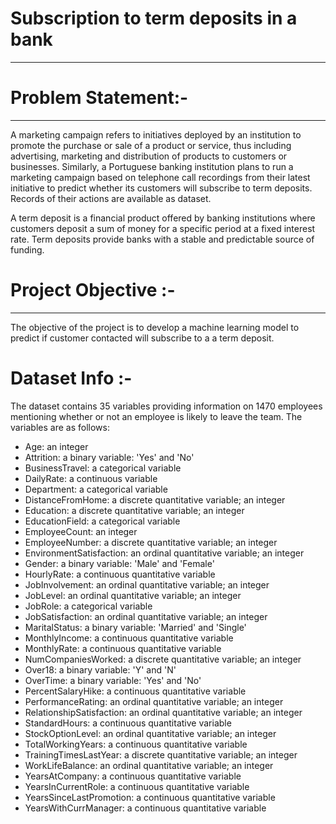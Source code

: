 # Subscription to term deposits in a bank
-------
# Problem Statement:-
----------
A marketing campaign refers to initiatives deployed by an institution to promote the purchase or sale of a product or service, thus including advertising, marketing and distribution of products to customers or businesses. Similarly, a Portuguese banking institution plans to run a marketing campaign based on telephone call recordings from their latest initiative to predict whether its customers will subscribe to term deposits. Records of their actions are available as dataset.

A term deposit is a financial product offered by banking institutions where customers deposit a sum of money for a specific period at a fixed interest rate. Term deposits provide banks with a stable and predictable source of funding.

# Project Objective :-
--------
The objective of the project is to develop a machine learning model to predict if customer contacted will subscribe to a a term deposit.

# Dataset Info :-
The dataset contains 35 variables providing information on 1470 employees mentioning whether or not an employee is likely to leave the team. The variables are as follows:
* Age: an integer
* Attrition: a binary variable: 'Yes' and 'No'
* BusinessTravel: a categorical variable
* DailyRate: a continuous variable
* Department: a categorical variable
* DistanceFromHome: a discrete quantitative variable; an integer
* Education: a discrete quantitative variable; an integer
* EducationField: a categorical variable
* EmployeeCount: an integer
* EmployeeNumber: a discrete quantitative variable; an integer
* EnvironmentSatisfaction: an ordinal quantitative variable; an integer
* Gender: a binary variable: 'Male' and 'Female'
* HourlyRate: a continuous quantitative variable
* JobInvolvement: an ordinal quantitative variable; an integer
* JobLevel: an ordinal quantitative variable; an integer
* JobRole: a categorical variable
* JobSatisfaction: an ordinal quantitative variable; an integer
* MaritalStatus: a binary variable: 'Married' and 'Single'
* MonthlyIncome: a continuous quantitative variable
* MonthlyRate: a continuous quantitative variable
* NumCompaniesWorked: a discrete quantitative variable; an integer
* Over18: a binary variable: 'Y' and 'N'
* OverTime: a binary variable: 'Yes' and 'No'
* PercentSalaryHike: a continuous quantitative variable
* PerformanceRating: an ordinal quantitative variable; an integer
* RelationshipSatisfaction: an ordinal quantitative variable; an integer
* StandardHours: a continuous quantitative variable
* StockOptionLevel: an ordinal quantitative variable; an integer
* TotalWorkingYears: a continuous quantitative variable
* TrainingTimesLastYear: a discrete quantitative variable; an integer
* WorkLifeBalance: an ordinal quantitative variable; an integer
* YearsAtCompany: a continuous quantitative variable
* YearsInCurrentRole: a continuous quantitative variable
* YearsSinceLastPromotion: a continuous quantitative variable
* YearsWithCurrManager: a continuous quantitative variable